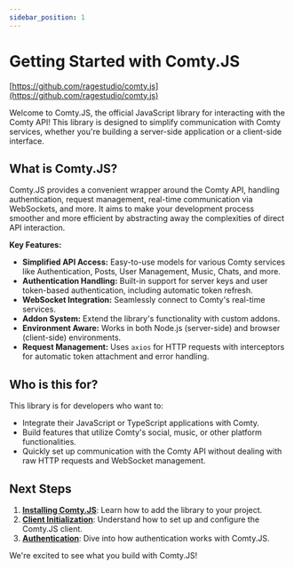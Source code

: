 ```yaml
---
sidebar_position: 1
---
```


# Getting Started with Comty.JS
[https://github.com/ragestudio/comty.js](https://github.com/ragestudio/comty.js)

Welcome to Comty.JS, the official JavaScript library for interacting with the Comty API! This library is designed to simplify communication with Comty services, whether you're building a server-side application or a client-side interface.

## What is Comty.JS?

Comty.JS provides a convenient wrapper around the Comty API, handling authentication, request management, real-time communication via WebSockets, and more. It aims to make your development process smoother and more efficient by abstracting away the complexities of direct API interaction.

**Key Features:**

- **Simplified API Access:** Easy-to-use models for various Comty services like Authentication, Posts, User Management, Music, Chats, and more.
- **Authentication Handling:** Built-in support for server keys and user token-based authentication, including automatic token refresh.
- **WebSocket Integration:** Seamlessly connect to Comty's real-time services.
- **Addon System:** Extend the library's functionality with custom addons.
- **Environment Aware:** Works in both Node.js (server-side) and browser (client-side) environments.
- **Request Management:** Uses `axios` for HTTP requests with interceptors for automatic token attachment and error handling.

## Who is this for?

This library is for developers who want to:

- Integrate their JavaScript or TypeScript applications with Comty.
- Build features that utilize Comty's social, music, or other platform functionalities.
- Quickly set up communication with the Comty API without dealing with raw HTTP requests and WebSocket management.

## Next Steps

1.  **[Installing Comty.JS](./installing.md)**: Learn how to add the library to your project.
2.  **[Client Initialization](./client-initialization.md)**: Understand how to set up and configure the Comty.JS client.
3.  **[Authentication](./authentication.md)**: Dive into how authentication works with Comty.JS.

We're excited to see what you build with Comty.JS!
